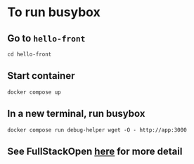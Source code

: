 # To run busybox

## Go to `hello-front`
```
cd hello-front
```

## Start container
```
docker compose up
```

## In a new terminal, run busybox
```
docker compose run debug-helper wget -O - http://app:3000
```
## See FullStackOpen [here](https://fullstackopen.com/en/part12/basics_of_orchestration#communication-between-containers-in-a-docker-network) for more detail